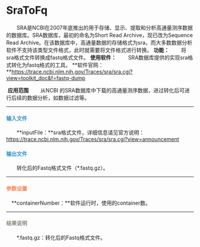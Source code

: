 # SraToFq
　　SRA是NCBI在2007年底推出的用于存储、显示、提取和分析高通量测序数据的数据库。SRA数据库，最初的命名为Short Read Archive，现已改为Sequence Read Archive。在该数据库中，高通量数据的存储格式为sra，而大多数数据分析软件不支持该类型文件格式，此时就需要将文件格式进行转换。
**功能：**
　　将sra格式文件转换成fastq格式文件。
**使用软件：**
　　SRA数据库提供的实现sra格式转化为fastq格式的工具。
**软件官网：**https://trace.ncbi.nlm.nih.gov/Traces/sra/sra.cgi?view=toolkit_doc&f=fastq-dump

 **应用范围**
　　从NCBI 的SRA数据库中下载的高通量测序数据，进过转化后可进行后续的数据分析，如数据过滤等。
***
#### **<i class="fa fa-dot-circle-o" aria-hidden="true" style="color:#3090C7"></i><span style="color:#3090C7"> 输入文件**<span>  
　　**inputFile：**sra格式文件，详细信息请见官方说明：
https://trace.ncbi.nlm.nih.gov/Traces/sra/sra.cgi?view=announcement
#### **<i class="fa fa-dot-circle-o" aria-hidden="true" style="color:#3090C7"></i><span style="color:#3090C7"> 输出文件**<span>  
　　转化后的Fastq格式文件（\*.fastq.gz）。
***
#### **<i class="fa fa-cog" aria-hidden="true" style="color:#F88158"></i> <span style="color:#F88158">参数设置**<span>  
　**containerNumber：**软件运行时，使用的container数。

***
#### **<i class="fa fa-file-text" aria-hidden="true" style="color:#848b79"></i><span style="color:#848b79"> 结果说明**<span>  
　　\*.fastq.gz：转化后的Fastq格式文件。